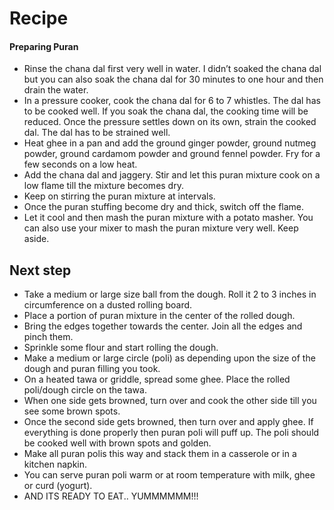 # Recipe

#### Preparing Puran

- Rinse the chana dal first very well in water. I didn’t soaked the chana dal but you can also soak the chana dal for 30 minutes to one hour and then drain the water.
- In a pressure cooker, cook the chana dal for 6 to 7 whistles. The dal has to be cooked well. If you soak the chana dal, the cooking time will be reduced. Once the pressure settles down on its own, strain the cooked dal. The dal has to be strained well.
- Heat ghee in a pan and add the ground ginger powder, ground nutmeg powder, ground cardamom powder and ground fennel powder. Fry for a few seconds on a low heat.
- Add the chana dal and jaggery. Stir and let this puran mixture cook on a low flame till the mixture becomes dry.
- Keep on stirring the puran mixture at intervals.
- Once the puran stuffing become dry and thick, switch off the flame.
- Let it cool and then mash the puran mixture with a potato masher. You can also use your mixer to mash the puran mixture very well. Keep aside.

## Next step

- Take a medium or large size ball from the dough. Roll it 2 to 3 inches in circumference on a dusted rolling board.
- Place a portion of puran mixture in the center of the rolled dough.
- Bring the edges together towards the center. Join all the edges and pinch them.
- Sprinkle some flour and start rolling the dough.
- Make a medium or large circle (poli) as depending upon the size of the dough and puran filling you took.
- On a heated tawa or griddle, spread some ghee. Place the rolled poli/dough circle on the tawa.
- When one side gets browned, turn over and cook the other side till you see some brown spots.
- Once the second side gets browned, then turn over and apply ghee. If everything is done properly then puran poli will puff up. The poli should be cooked well with brown spots and golden.
- Make all puran polis this way and stack them in a casserole or in a kitchen napkin.
- You can serve puran poli warm or at room temperature with milk, ghee or curd (yogurt).
- AND ITS READY TO EAT..    YUMMMMMM!!!